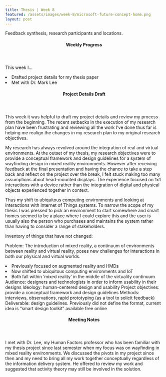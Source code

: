 ```yaml
---
title: Thesis | Week 8
featured: /assets/images/week-8/microsoft-future-concept-home.png
layout: post
---
```


<p>Feedback synthesis, research participants and locations.</p>

<section>
	<header>
		<h4>Weekly Progress</h4>
	</header>
		<p>
			This week I…
				<li>Drafted project details for my thesis paper</li>
				<li>Met with Dr. Mark Lee</li>
		</p>
</section>
<section>
	<header>
		<h4>Project Details Draft</h4>
	</header>
		<p>
			This week it was helpful to draft my project details and review my process from the beginning. The recent setbacks in the execution of my research plan have been frustrating and reviewing all the work I’ve done thus far is helping me realign the changes in my research plan to my original research objectives. 
		</p>
		<p>
			My research has always revolved around the integration of real and virtual environments. At the outset of my thesis, my research objectives were to provide a conceptual framework and design guidelines for a system of wayfinding design in mixed reality environments. However after receiving feedback at the final presentation and having the chance to take a step back and reflect on the project over the break, I felt stuck making too many assumptions about head-mounted displays. The experience focused on 1x1 interactions with a device rather than the integration of digital and physical objects experienced together in context. 
		</p>
		<p>
			Thus my shift to ubiquitous computing environments and looking at interactions with Internet of Things systems. To narrow the scope of my thesis I was pressed to pick an environment to start somewhere and smart homes seemed to be a place where I could explore this and the user is usually also the person who purchases and maintains the system rather than having to consider a range of stakeholders.
		</p>
		<p>
			Inventory of things that have not changed:
		</p>
		<p>
			Problem: The introduction of mixed reality, a continuum of environments between reality and virtual reality, poses new challenges for interactions in both our physical and virtual worlds.	
			<li>Previously focused on augmented reality and HMDs</li>
			<li>Now shifted to ubiquitous computing environments and IoT</li>
			<li>Both fall within ‘mixed reality’ in the middle of the virtuality continuum</li>
			Audience: designers and technologists in order to inform usability in their designs
			Ideology: human-centered design and usability
			Project objectives: provide a conceptual framework and design guidelines
			Methods: interviews, observations, rapid prototyping (as a tool to solicit feedback)
			Deliverable: design guidelines. Previously did not define the format, current idea is “smart design toolkit” available free online
		</p>
</section>
<section>
	<header>
		<h4>Meeting Notes</h4>
	</header>
		<p>
			I met with Dr. Lee, my Human Factors professor who has been familiar with my thesis project since last semester when my focus was on wayfinding in mixed reality environments. We discussed the pivots in my project since then and my need to bring all my work together conceptually regardless of the information delivery system. He offered to review my work and suggested that activity theory may still be involved in the solution.
		</p>
</section>

